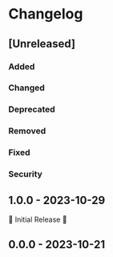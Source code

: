 # Changelog

## [Unreleased]

### Added

### Changed

### Deprecated

### Removed

### Fixed

### Security

## 1.0.0 - 2023-10-29
🚀 Initial Release 🚀

## 0.0.0 - 2023-10-21
